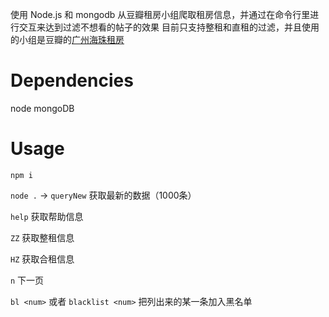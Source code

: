 使用 Node.js 和 mongodb 从豆瓣租房小组爬取租房信息，并通过在命令行里进行交互来达到过滤不想看的帖子的效果
目前只支持整租和直租的过滤，并且使用的小组是豆瓣的[广州海珠租房](https://www.douban.com/group/haizhuzufang/)

# Dependencies

node mongoDB

# Usage

`npm i`

`node .` -> `queryNew` 获取最新的数据（1000条）

`help` 获取帮助信息

`ZZ` 获取整租信息

`HZ` 获取合租信息

`n` 下一页

`bl <num>` 或者 `blacklist <num>` 把列出来的某一条加入黑名单

